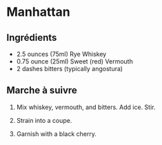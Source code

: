 # Manhattan

## Ingrédients

* 2.5 ounces (75ml) Rye Whiskey
* 0.75 ounce (25ml) Sweet (red) Vermouth
* 2 dashes bitters (typically angostura)

## Marche à suivre

1. Mix whiskey, vermouth, and bitters. Add ice. Stir.

2. Strain into a coupe.

3. Garnish with a black cherry.
